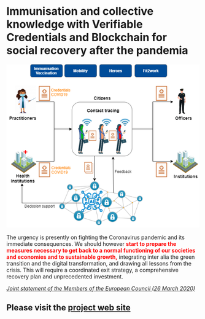 # Immunisation and collective knowledge with Verifiable Credentials and Blockchain for social recovery after the pandemia

![](docs_src/images/general-overview.png)

The urgency is presently on fighting the Coronavirus pandemic and its immediate consequences. We should however <b style="color: red;">start to prepare the measures necessary to get back to a normal functioning of our societies and economies and to sustainable growth,</b>
integrating inter alia the green transition and the digital transformation, and drawing all lessons from the crisis. This will require a coordinated exit strategy, a comprehensive recovery plan and unprecedented investment.

<cite>[Joint statement of the Members of the European Council (26 March 2020)](https://www.consilium.europa.eu/media/43076/26-vc-euco-statement-en.pdf)</cite>


## Please visit the [project web site](https://alastria.github.io/anti-pandemia/)

